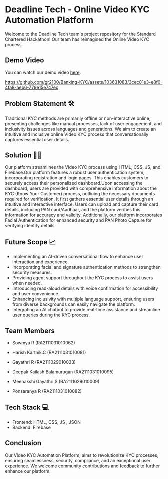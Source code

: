 # Deadline Tech - Online Video KYC Automation Platform

Welcome to the Deadline Tech team's project repository for the Standard Chartered Hackathon! Our team has reimagined the Online Video KYC process. 

## Demo Video
You can watch our demo video [here](https://screenrec.com/share/mLgsyE5lNO).

https://github.com/gr2100/Banking-KYC/assets/103631083/3cec81e3-e8f0-4fa8-aeb6-779e15e747ec


## Problem Statement 🛠️
Traditional KYC methods are primarily offline or non-interactive online, presenting challenges like manual processes, lack of user engagement, and inclusivity issues across languages and generations. We aim to create an intuitive and inclusive online Video KYC process that conversationally captures essential user details.

## Solution 💪🏽
Our platform streamlines the Video KYC process using HTML, CSS, JS, and Firebase.Our platform features a robust user authentication system, incorporating registration and login pages. This enables customers to securely access their personalized dashboard.Upon accessing the dashboard, users are provided with comprehensive information about the KYC (Know Your Customer) process, outlining the necessary documents required for verification. It first gathers essential user details through an intuitive and interactive interface. Users can upload and capture their card details, including PAN card/Aadhaar, and the platform verifies this information for accuracy and validity. Additionally, our platform incorporates Facial Authentication for enhanced security and PAN Photo Capture for verifying identity details.

## Future Scope 📈
- Implementing an AI-driven conversational flow to enhance user interaction and experience.
- Incorporating facial and signature authentication methods to strengthen security measures.
- Providing agent support throughout the KYC process to assist users when needed.
- Introducing read-aloud details with voice confirmation for accessibility and user convenience.
- Enhancing inclusivity with multiple language support, ensuring users from diverse backgrounds can easily navigate the platform.
- Integrating an AI chatbot to provide real-time assistance and streamline user queries during the KYC process.

## Team Members
- Sowmya R (RA2111031010062)

- Harish Karthik.C (RA2111031010081)

- Gayathri R (RA2111029010033)

- Deepak Kailash Balamurugan (RA2111031010095)

- Meenakshi Gayathri S (RA2111029010009)

- Ponsaranya R (RA2111031010082)

## Tech Stack 💻
- Frontend: HTML, CSS, JS , JSON
- Backend: Firebase

## Conclusion
Our Video KYC Automation Platform, aims to revolutionize KYC processes, ensuring seamlessness, security, compliance, and an exceptional user experience. We welcome community contributions and feedback to further enhance our platform.

